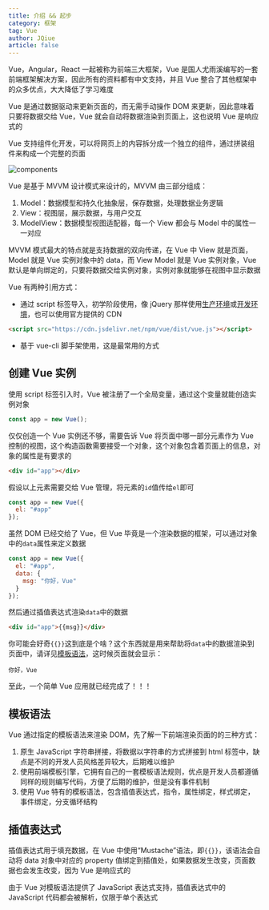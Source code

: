 ```yaml
---
title: 介绍 && 起步
category: 框架
tag: Vue
author: JQiue
article: false
---
```


Vue，Angular，React 一起被称为前端三大框架，Vue 是国人尤雨溪编写的一套前端框架解决方案，因此所有的资料都有中文支持，并且 Vue 整合了其他框架中的众多优点，大大降低了学习难度

Vue 是通过数据驱动来更新页面的，而无需手动操作 DOM 来更新，因此意味着只要将数据交给 Vue，Vue 就会自动将数据渲染到页面上，这也说明 Vue 是响应式的

Vue 支持组件化开发，可以将网页上的内容拆分成一个独立的组件，通过拼装组件来构成一个完整的页面

![components](https://cn.vuejs.org/images/components.png)

Vue 是基于 MVVM 设计模式来设计的，MVVM 由三部分组成：

1. Model：数据模型和持久化抽象层，保存数据，处理数据业务逻辑
2. View：视图层，展示数据，与用户交互
3. ModelView：数据模型视图适配器，每一个 View 都会与 Model 中的属性一一对应

MVVM 模式最大的特点就是支持数据的双向传递，在 Vue 中 View 就是页面，Model 就是 Vue 实例对象中的 data，而 View Model 就是 Vue 实例对象，Vue 默认是单向绑定的，只要将数据交给实例对象，实例对象就能够在视图中显示数据

Vue 有两种引用方式：

+ 通过 script 标签导入，初学阶段使用，像 jQuery 那样使用[生产环境](https://cn.vuejs.org/js/vue.min.js)或[开发环境](https://cn.vuejs.org/js/vue.js)，也可以使用官方提供的 CDN

```html
<script src="https://cdn.jsdelivr.net/npm/vue/dist/vue.js"></script>
```

+ 基于 vue-cli 脚手架使用，这是最常用的方式

## 创建 Vue 实例

使用 script 标签引入时，Vue 被注册了一个全局变量，通过这个变量就能创造实例对象

```javascript
const app = new Vue();
```

仅仅创造一个 Vue 实例还不够，需要告诉 Vue 将页面中哪一部分元素作为 Vue 控制的视图，这个构造函数需要接受一个对象，这个对象包含着页面上的信息，对象的属性是有要求的

```html
<div id="app"></div>
```

假设以上元素需要交给 Vue 管理，将元素的`id`值传给`el`即可

```js
const app = new Vue({
  el: "#app"
});
```

虽然 DOM 已经交给了 Vue，但 Vue 毕竟是一个渲染数据的框架，可以通过对象中的`data`属性来定义数据

```js
const app = new Vue({
  el: "#app",
  data: {
    msg: "你好，Vue"
  }
});
```

然后通过插值表达式渲染`data`中的数据

```html
<div id="app">{{msg}}</div>
```

你可能会好奇`{{}}`这到底是个啥？这个东西就是用来帮助将`data`中的数据渲染到页面中，请详见[模板语法](/application/web/vue/1/#模板语法)，这时候页面就会显示：

`你好，Vue`

至此，一个简单 Vue 应用就已经完成了！！！

## 模板语法

Vue 通过指定的模板语法来渲染 DOM，先了解一下前端渲染页面的的三种方式：

1. 原生 JavaScript 字符串拼接，将数据以字符串的方式拼接到 html 标签中，缺点是不同的开发人员风格差异较大，后期难以维护
2. 使用前端模板引擎，它拥有自己的一套模板语法规则，优点是开发人员都遵循同样的规则编写代码，方便了后期的维护，但是没有事件机制
3. 使用 Vue 特有的模板语法，包含插值表达式，指令，属性绑定，样式绑定，事件绑定，分支循环结构

## 插值表达式

插值表达式用于填充数据，在 Vue 中使用“Mustache”语法，即`{{}}`，该语法会自动将 data 对象中对应的 property 值绑定到插值处，如果数据发生改变，页面数据也会发生改变，因为 Vue 是响应式的

由于 Vue 对模板语法提供了 JavaScript 表达式支持，插值表达式中的 JavaScript 代码都会被解析，仅限于单个表达式
